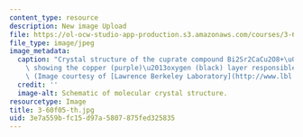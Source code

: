 ```yaml
---
content_type: resource
description: New image Upload
file: https://ol-ocw-studio-app-production.s3.amazonaws.com/courses/3-60-symmetry-structure-and-tensor-properties-of-materials-fall-2005/3e7a559bfc15d97a5807875fed325835_3-60f05-th.jpg
file_type: image/jpeg
image_metadata:
  caption: "Crystal structure of the cuprate compound Bi2Sr2CaCu2O8+\u03B4 or Bi2212,\
    \ showing the copper (purple)\u2013oxygen (black) layer responsible for superconductivity.\
    \ (Image courtesy of [Lawrence Berkeley Laboratory](http://www.lbl.gov/).)"
  credit: ''
  image-alt: Schematic of molecular crystal structure.
resourcetype: Image
title: 3-60f05-th.jpg
uid: 3e7a559b-fc15-d97a-5807-875fed325835
---
```

